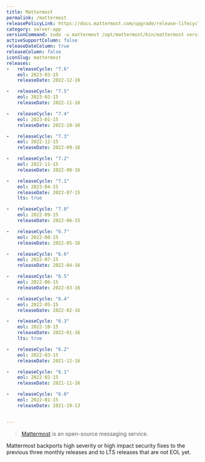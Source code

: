 ```yaml
---
title: Mattermost
permalink: /mattermost
releasePolicyLink: https://docs.mattermost.com/upgrade/release-lifecycle.html
category: server-app
versionCommand: sudo -u mattermost /opt/mattermost/bin/mattermost version
activeSupportColumn: false
releaseDateColumn: true
releaseColumn: false
iconSlug: mattermost
releases:
-   releaseCycle: "7.6"
    eol: 2023-03-15
    releaseDate: 2022-12-16

-   releaseCycle: "7.5"
    eol: 2023-02-15
    releaseDate: 2022-11-16

-   releaseCycle: "7.4"
    eol: 2023-01-15
    releaseDate: 2022-10-16

-   releaseCycle: "7.3"
    eol: 2022-12-15
    releaseDate: 2022-09-16

-   releaseCycle: "7.2"
    eol: 2022-11-15
    releaseDate: 2022-08-16

-   releaseCycle: "7.1"
    eol: 2023-04-15
    releaseDate: 2022-07-15
    lts: true

-   releaseCycle: "7.0"
    eol: 2022-09-15
    releaseDate: 2022-06-15

-   releaseCycle: "6.7"
    eol: 2022-08-15
    releaseDate: 2022-05-16

-   releaseCycle: "6.6"
    eol: 2022-07-15
    releaseDate: 2022-04-16

-   releaseCycle: "6.5"
    eol: 2022-06-15
    releaseDate: 2022-03-16

-   releaseCycle: "6.4"
    eol: 2022-05-15
    releaseDate: 2022-02-16

-   releaseCycle: "6.3"
    eol: 2022-10-15
    releaseDate: 2022-01-16
    lts: true

-   releaseCycle: "6.2"
    eol: 2022-03-15
    releaseDate: 2021-12-16

-   releaseCycle: "6.1"
    eol: 2022-02-15
    releaseDate: 2021-11-16

-   releaseCycle: "6.0"
    eol: 2022-01-15
    releaseDate: 2021-10-13


---
```


> [Mattermost](https://mattermost.com/) is an open-source messaging service.

Mattermost backports high severity or high impact security fixes to the previous three monthly releases
and to LTS releases that are not EOL yet.
